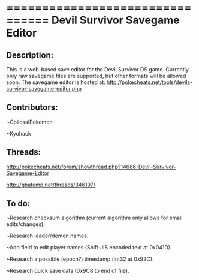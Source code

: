 ================================
Devil Survivor Savegame Editor
================================



Description:
------------
This is a web-based save editor for the Devil Survivor DS game. Currently only raw savegame files are supported, but other formats will be allowed soon. The savegame editor is hosted at: http://pokecheats.net/tools/devils-survivor-savegame-editor.php



Contributors:
-------------
~CollosalPokemon

~Kyohack



Threads:
-------
http://pokecheats.net/forum/showthread.php?14686-Devil-Survivor-Savegame-Editor

http://gbatemp.net/threads/346197/



To do:
------
~Research checksum algorithm (current algorithm only allows for small edits/changes).

~Research leader/demon names.

~Add field to edit player names (Shift-JIS encoded text at 0x041D).

~Research a possible (epoch?) timestamp (int32 at 0x92C).

~Research quick save data (0x9C8 to end of file).
